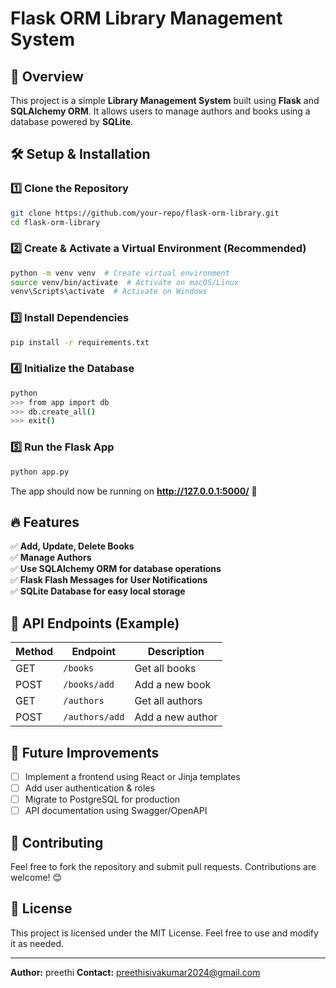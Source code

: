 # Flask ORM Library Management System

## 📌 Overview
This project is a simple **Library Management System** built using **Flask** and **SQLAlchemy ORM**. It allows users to manage authors and books using a database powered by **SQLite**.


## 🛠️ Setup & Installation
### 1️⃣ Clone the Repository
```bash
git clone https://github.com/your-repo/flask-orm-library.git
cd flask-orm-library
```
### 2️⃣ Create & Activate a Virtual Environment (Recommended)
```bash
python -m venv venv  # Create virtual environment
source venv/bin/activate  # Activate on macOS/Linux
venv\Scripts\activate  # Activate on Windows
```

### 3️⃣ Install Dependencies
```bash
pip install -r requirements.txt
```

### 4️⃣ Initialize the Database
```bash
python
>>> from app import db
>>> db.create_all()
>>> exit()
```

### 5️⃣ Run the Flask App
```bash
python app.py
```

The app should now be running on **http://127.0.0.1:5000/** 🎉

## 🔥 Features
✅ **Add, Update, Delete Books**  
✅ **Manage Authors**  
✅ **Use SQLAlchemy ORM for database operations**  
✅ **Flask Flash Messages for User Notifications**  
✅ **SQLite Database for easy local storage**  

## 📝 API Endpoints (Example)
| Method | Endpoint | Description |
|--------|----------|--------------|
| GET | `/books` | Get all books |
| POST | `/books/add` | Add a new book |
| GET | `/authors` | Get all authors |
| POST | `/authors/add` | Add a new author |

## 🚀 Future Improvements
- [ ] Implement a frontend using React or Jinja templates
- [ ] Add user authentication & roles
- [ ] Migrate to PostgreSQL for production
- [ ] API documentation using Swagger/OpenAPI

## 🤝 Contributing
Feel free to fork the repository and submit pull requests. Contributions are welcome! 😊

## 📜 License
This project is licensed under the MIT License. Feel free to use and modify it as needed.

---
**Author:** preethi
**Contact:** preethisivakumar2024@gmail.com

